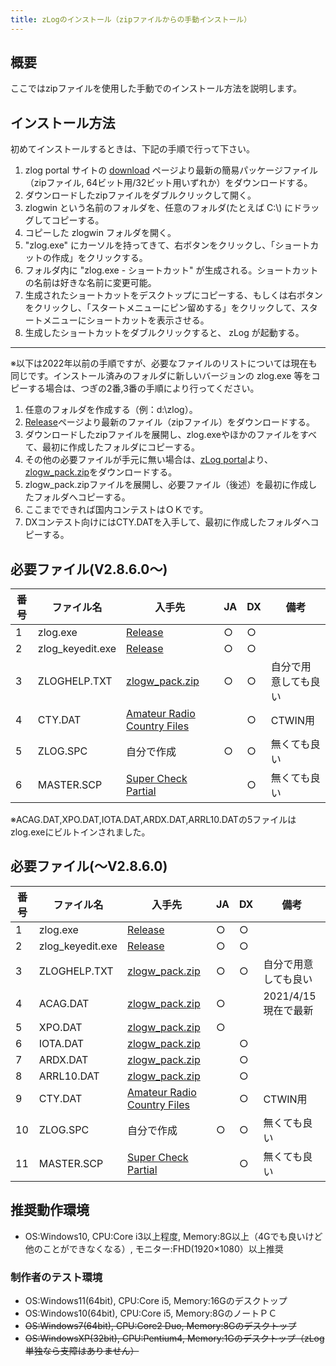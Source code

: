 ```yaml
---
title: zLogのインストール（zipファイルからの手動インストール）
---
```


## 概要

ここではzipファイルを使用した手動でのインストール方法を説明します。  

## インストール方法

初めてインストールするときは、下記の手順で行って下さい。
1. zlog portal サイトの [download](https://zlog.org/download.html) ページより最新の簡易パッケージファイル（zipファイル, 64ビット用/32ビット用いずれか）をダウンロードする。
1. ダウンロードしたzipファイルをダブルクリックして開く。
1. zlogwin という名前のフォルダを、任意のフォルダ(たとえば C:\\) にドラッグしてコピーする。
1. コピーした zlogwin フォルダを開く。
1. "zlog.exe" にカーソルを持ってきて、右ボタンをクリックし、「ショートカットの作成」をクリックする。
1. フォルダ内に "zlog.exe - ショートカット" が生成される。ショートカットの名前は好きな名前に変更可能。
1. 生成されたショートカットをデスクトップにコピーする、もしくは右ボタンをクリックし、「スタートメニューにピン留めする」をクリックして、スタートメニューにショートカットを表示させる。
1. 生成したショートカットをダブルクリックすると、 zLog が起動する。

-----------------
※以下は2022年以前の手順ですが、必要なファイルのリストについては現在も同じです。インストール済みのフォルダに新しいバージョンの zlog.exe 等をコピーする場合は、つぎの2番,3番の手順により行ってください。
1. 任意のフォルダを作成する（例：d:\zlog）。
1. [Release](https://github.com/jr8ppg/zLog/releases)ページより最新のファイル（zipファイル）をダウンロードする。
1. ダウンロードしたzipファイルを展開し、zlog.exeやほかのファイルをすべて、最初に作成したフォルダにコピーする。
1. その他の必要ファイルが手元に無い場合は、[zLog portal](https://zlog.org/)より、[zlogw_pack.zip](https://zlog.org/zlogw_pack.zip)をダウンロードする。
1. zlogw_pack.zipファイルを展開し、必要ファイル（後述）を最初に作成したフォルダへコピーする。
1. ここまでできれば国内コンテストはＯＫです。
1. DXコンテスト向けにはCTY.DATを入手して、最初に作成したフォルダへコピーする。

## 必要ファイル(V2.8.6.0～)

|番号|ファイル名|入手先|JA|DX|備考|
| --- | --- | --- | --- | --- | --- |
|1|zlog.exe|[Release](https://github.com/jr8ppg/zLog/releases)|○|○||
|2|zlog_keyedit.exe|[Release](https://github.com/jr8ppg/zLog/releases)|○|○||
|3|ZLOGHELP.TXT|[zlogw_pack.zip](https://zlog.org/zlogw_pack.zip)|○|○|自分で用意しても良い|
|4|CTY.DAT|[Amateur Radio Country Files](https://www.country-files.com/contest/ct/)||○|CTWIN用|
|5|ZLOG.SPC|自分で作成|○|○|無くても良い|
|6|MASTER.SCP|[Super Check Partial](http://www.supercheckpartial.com/)||○|無くても良い|

※ACAG.DAT,XPO.DAT,IOTA.DAT,ARDX.DAT,ARRL10.DATの5ファイルはzlog.exeにビルトインされました。  

## 必要ファイル(～V2.8.6.0)

|番号|ファイル名|入手先|JA|DX|備考|
| --- | --- | --- | --- | --- | --- |
|1|zlog.exe|[Release](https://github.com/jr8ppg/zLog/releases)|○|○||
|2|zlog_keyedit.exe|[Release](https://github.com/jr8ppg/zLog/releases)|○|○||
|3|ZLOGHELP.TXT|[zlogw_pack.zip](https://zlog.org/zlogw_pack.zip)|○|○|自分で用意しても良い|
|4|ACAG.DAT|[zlogw_pack.zip](https://zlog.org/zlogw_pack.zip)|○||2021/4/15現在で最新|
|5|XPO.DAT|[zlogw_pack.zip](https://zlog.org/zlogw_pack.zip)|○|||
|6|IOTA.DAT|[zlogw_pack.zip](https://zlog.org/zlogw_pack.zip)||○||
|7|ARDX.DAT|[zlogw_pack.zip](https://zlog.org/zlogw_pack.zip)||○||
|8|ARRL10.DAT|[zlogw_pack.zip](https://zlog.org/zlogw_pack.zip)||○||
|9|CTY.DAT|[Amateur Radio Country Files](https://www.country-files.com/contest/ct/)||○|CTWIN用|
|10|ZLOG.SPC|自分で作成|○|○|無くても良い|
|11|MASTER.SCP|[Super Check Partial](http://www.supercheckpartial.com/)||○|無くても良い|

## 推奨動作環境
* OS:Windows10, CPU:Core i3以上程度, Memory:8G以上（4Gでも良いけど他のことができなくなる）, モニター:FHD(1920×1080）以上推奨

### 制作者のテスト環境
* OS:Windows11(64bit), CPU:Core i5, Memory:16Gのデスクトップ
* OS:Windows10(64bit), CPU:Core i5, Memory:8GのノートＰＣ
* <s>OS:Windows7(64bit), CPU:Core2 Duo, Memory:8Gのデスクトップ</s>
* <s>OS:WindowsXP(32bit), CPU:Pentium4, Memory:1Gのデスクトップ（zLog単独なら支障はありません）</s>
